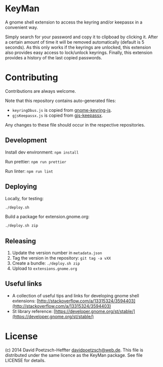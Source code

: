 # KeyMan

A gnome shell extension to access the keyring and/or keepassx in a convenient way.

Simply search for your password and copy it to clipboad by clicking it.
After a certain amount of time it will be removed automatically (default is 5 seconds).
As this only works if the keyrings are unlocked, this extension also provides easy access to lock/unlock keyrings.
Finally, this extension provides a history of the last copied passwords.

# Contributing

Contributions are always welcome.

Note that this repository contains auto-generated files:

- `keyringDbus.js` is copied from [gnome-keyring-js](https://github.com/dpoetzsch/gnome-keyring-js).
- `gjsKeepassx.js` is copied from [gjs-keepassx](https://github.com/dpoetzsch/gjs-keepassx).

Any changes to these file should occur in the respective repositories.

## Development

Install dev environment: `npm install`

Run prettier: `npm run prettier`

Run linter: `npm run lint`

## Deploying

Locally, for testing:

```bash
./deploy.sh
```

Build a package for extension.gnome.org:

```bash
./deploy.sh zip
```

## Releasing

1. Update the version number in `metadata.json`
2. Tag the version in the repository: `git tag -a vXX`
3. Create a bundle: `./deploy.sh zip`
4. Upload to `extensions.gnome.org`

## Useful links

- A collection of useful tips and links for developing gnome shell extensions: [http://stackoverflow.com/a/13315324/3594403](http://stackoverflow.com/a/13315324/3594403)
- St library reference: [https://developer.gnome.org/st/stable/](https://developer.gnome.org/st/stable/)

# License

(c) 2014 David Poetzsch-Heffter <davidpoetzsch@web.de>.
This file is distributed under the same licence as the KeyMan package.
See file LICENSE for details.
